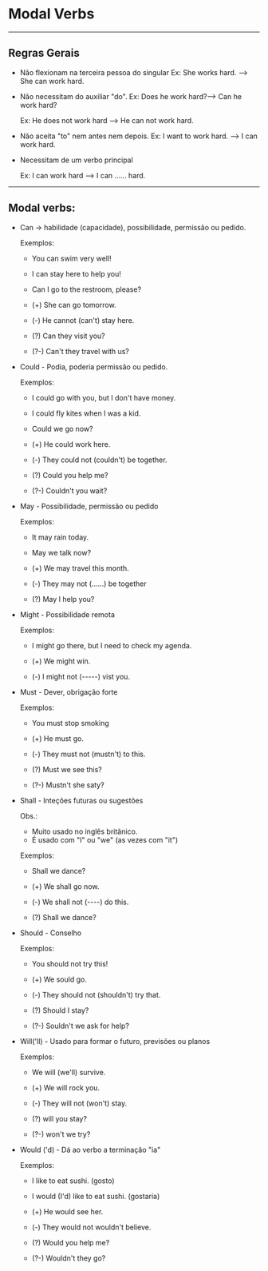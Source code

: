 # Modal Verbs

---------------------------------------------

## Regras Gerais

* Não flexionam na terceira pessoa do singular
	Ex: 
	She works hard. --> She can work hard.

* Não necessitam do auxiliar "do".
	Ex:
	Does he work hard?--> Can he work hard?

	Ex:
	He does not work hard --> He can not work hard.

* Não aceita "to" nem antes nem depois.
	Ex:
	I want to work hard. --> I can work hard.

* Necessitam de um verbo principal

	Ex:
	I can work hard --> I can ...... hard.


---------------------------------------------

## Modal verbs:

- Can -> habilidade (capacidade), possibilidade, permissão ou pedido.

	Exemplos: 

	- You can swim very well!
	- I can stay here to help you!
	- Can I go to the restroom, please?

	- (+) She can go tomorrow.
	- (-) He cannot (can't) stay here.
	- (?) Can they visit you?
	- (?-) Can't they travel with us?

- Could - Podia, poderia permissão ou pedido.

	Exemplos:

	- I could go with you, but I don't have money.
	- I could fly kites when I was a kid. 
	- Could we go now?	

	- (+) He could work here.
	- (-) They could not (couldn't) be together.
	- (?) Could you help me?
	- (?-) Couldn't you wait?

	
- May - Possibilidade, permissão ou pedido

	Exemplos:

	- It may rain today.
	- May we talk now?
	
	- (+) We may travel this month.
	- (-) They may not (......) be together
	- (?) May I help you?

- Might - Possibilidade remota

	Exemplos:

	- I might go there, but I need to check my agenda.
	
	- (+) We might win.
	- (-) I might not (-----) vist you. 

- Must - Dever, obrigação forte

	Exemplos:
	
	- You must stop smoking

	- (+) He must go.
	- (-) They must not (mustn't) to this.
	- (?) Must we see this?
	- (?-) Mustn't she saty?

- Shall - Inteções futuras ou sugestões

	Obs.: 
	- Muito usado no inglês britânico.
	- É usado com "I" ou "we" (as vezes com "it")

	Exemplos:
	
	- Shall we dance?
	
	- (+) We shall go now.
	- (-) We shall not (----) do this.
	- (?) Shall we dance?

- Should - Conselho

	Exemplos:
	
	- You should not try this!

	- (+) We sould go.
	- (-) They should not (shouldn't) try that.
	- (?) Should I stay?
	- (?-) Souldn't we ask for help?

- Will('ll) - Usado para formar o futuro, previsões ou planos

	Exemplos:
	
	- We will (we'll) survive.

	- (+) We will rock you.
	- (-) They will not (won't) stay.
	- (?) will you stay?
	- (?-) won't we try?

- Would ('d) - Dá ao verbo a terminação "ia"

	Exemplos:

	- I like to eat sushi. (gosto)
	- I would (I'd) like to eat sushi. (gostaria)

	- (+) He would see her.
	- (-) They would not wouldn't believe.
	- (?) Would you help me?
	- (?-) Wouldn't they go?

	





	
	

